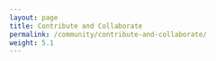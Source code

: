 ```yaml
---
layout: page
title: Contribute and Collaborate
permalink: /community/contribute-and-collaborate/
weight: 5.1
---
```

